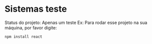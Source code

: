 <h1>Sistemas teste</h1>
 Status do projeto: Apenas um teste
Ex: Para rodar esse projeto na sua máquina, por favor digite:

```
npm install react
```
